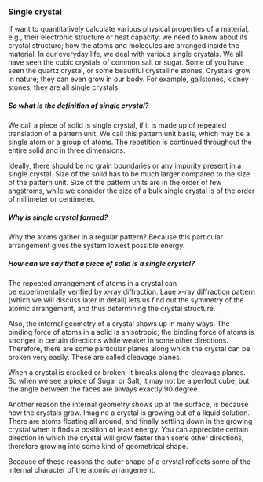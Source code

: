 ### Single crystal
If want to quantitatively calculate various physical properties of a material, e.g., their electronic structure or heat capacity, we need to know about its crystal structure; how the atoms and molecules are arranged inside the material. In our everyday life, we deal with various single crystals. We all have seen the cubic crystals of common salt or sugar.  Some of you have seen the quartz crystal, or some beautiful crystalline stones. Crystals grow in nature; they can even grow in our body. For example, gallstones, kidney stones, they are all single crystals.  

##### So what is the definition of single crystal?
We call a piece of solid is single crystal, if it is made up of repeated translation of a pattern unit. We call this pattern unit basis, which may be a single atom or a group of atoms. The repetition is continued throughout the entire solid and in three dimensions. 

Ideally, there should be no grain boundaries or any impurity present in a single crystal. Size of the solid has to be much larger compared to the size of the pattern unit. Size of the pattern units are in the order of few angstroms, while we consider the size of a bulk single crystal is of the order of millimeter or centimeter.

##### Why is single crystal formed? 
Why the atoms gather in a regular pattern? Because this particular arrangement gives the system lowest possible energy. 

##### How can we say that a piece of solid is a single crystal? 
The repeated arrangement of atoms in a crystal can be experimentally verified by x-ray diffraction. Laue x-ray diffraction pattern (which we will discuss later in detail) lets us find out the symmetry of the atomic arrangement, and thus determining the crystal structure. 

Also, the internal geometry of a crystal shows up in many ways. The binding force of atoms in a solid is anisotropic; the binding force of atoms is stronger in certain directions while weaker in some other directions. Therefore, there are some particular planes along which the crystal can be broken very easily. These are called cleavage planes.  

When a crystal is cracked or broken, it breaks along the cleavage planes. So when we see a piece of Sugar or Salt, it may not be a perfect cube, but the angle between the faces are always exactly 90 degree. 

Another reason the internal geometry shows up at the surface, is because how the crystals grow. Imagine a crystal is growing out of a liquid solution. There are atoms floating all around, and finally settling down in the growing crystal when it finds a position of least energy. You can appreciate certain direction in which the crystal will grow faster than some other directions, therefore growing into some kind of geometrical shape. 

Because of these reasons the outer shape of a crystal reflects some of the internal character of the atomic arrangement. 
